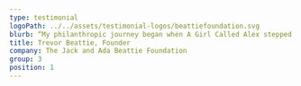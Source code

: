 ```yaml
---
type: testimonial
logoPath: ../../assets/testimonial-logos/beattiefoundation.svg
blurb: “My philanthropic journey began when A Girl Called Alex stepped into my office and my life 10 years ago. My journey was a journey of discovery and it was Alex who made me realise that. Together, we planned to build something very special in honour of my Mum and Dad. This felt like nothing short of bringing my parents back to life before my eyes. It was an incredibly moving experience. Alex never met my parents, but I feel she knows them very well.”
title: Trevor Beattie, Founder
company: The Jack and Ada Beattie Foundation
group: 3
position: 1
---
```

